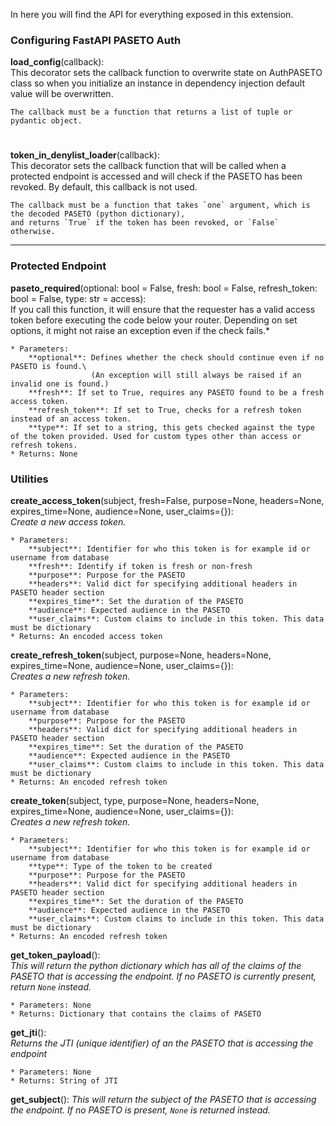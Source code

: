 In here you will find the API for everything exposed in this extension.

### Configuring FastAPI PASETO Auth

**load_config**(callback):\
    This decorator sets the callback function to overwrite state on AuthPASETO class so
    when you initialize an instance in dependency injection default value will be overwritten.

    The callback must be a function that returns a list of tuple or pydantic object.

#
**token_in_denylist_loader**(callback):\
    This decorator sets the callback function that will be called when
    a protected endpoint is accessed and will check if the PASETO has
    been revoked. By default, this callback is not used.

    The callback must be a function that takes `one` argument, which is the decoded PASETO (python dictionary),
    and returns `True` if the token has been revoked, or `False` otherwise.
---
### Protected Endpoint

**paseto_required**(optional: bool = False, fresh: bool = False, refresh_token: bool = False, type: str = access):\
    If you call this function, it will ensure that the requester has a valid access token before
    executing the code below your router. Depending on set options, it might not raise an exception even if the check fails.*

    * Parameters:
        **optional**: Defines whether the check should continue even if no PASETO is found.\
                      (An exception will still always be raised if an invalid one is found.)
        **fresh**: If set to True, requires any PASETO found to be a fresh access token.
        **refresh_token**: If set to True, checks for a refresh token instead of an access token.
        **type**: If set to a string, this gets checked against the type of the token provided. Used for custom types other than access or refresh tokens.
    * Returns: None



### Utilities

**create_access_token**(subject, fresh=False, purpose=None, headers=None, expires_time=None, audience=None, user_claims={}):\
    *Create a new access token.*

    * Parameters:
        **subject**: Identifier for who this token is for example id or username from database
        **fresh**: Identify if token is fresh or non-fresh
        **purpose**: Purpose for the PASETO
        **headers**: Valid dict for specifying additional headers in PASETO header section
        **expires_time**: Set the duration of the PASETO
        **audience**: Expected audience in the PASETO
        **user_claims**: Custom claims to include in this token. This data must be dictionary
    * Returns: An encoded access token

**create_refresh_token**(subject, purpose=None, headers=None, expires_time=None, audience=None, user_claims={}):\
    *Creates a new refresh token.*

    * Parameters:
        **subject**: Identifier for who this token is for example id or username from database
        **purpose**: Purpose for the PASETO
        **headers**: Valid dict for specifying additional headers in PASETO header section
        **expires_time**: Set the duration of the PASETO
        **audience**: Expected audience in the PASETO
        **user_claims**: Custom claims to include in this token. This data must be dictionary
    * Returns: An encoded refresh token

**create_token**(subject, type, purpose=None, headers=None, expires_time=None, audience=None, user_claims={}):\
    *Creates a new refresh token.*

    * Parameters:
        **subject**: Identifier for who this token is for example id or username from database
        **type**: Type of the token to be created
        **purpose**: Purpose for the PASETO
        **headers**: Valid dict for specifying additional headers in PASETO header section
        **expires_time**: Set the duration of the PASETO
        **audience**: Expected audience in the PASETO
        **user_claims**: Custom claims to include in this token. This data must be dictionary
    * Returns: An encoded refresh token

**get_token_payload**():\
    *This will return the python dictionary which has all of the claims of the PASETO that is accessing the endpoint.
    If no PASETO is currently present, return `None` instead.*

    * Parameters: None
    * Returns: Dictionary that contains the claims of PASETO

**get_jti**():\
    *Returns the JTI (unique identifier) of an the PASETO that is accessing the endpoint*

    * Parameters: None
    * Returns: String of JTI

**get_subject**()\:
    *This will return the subject of the PASETO that is accessing the endpoint.
    If no PASETO is present, `None` is returned instead.*

